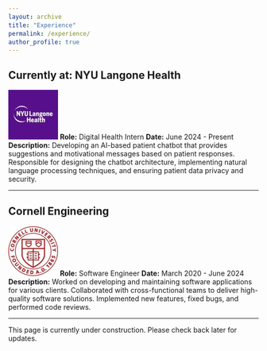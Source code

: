 ```yaml
---
layout: archive
title: "Experience"
permalink: /experience/
author_profile: true
---
```


## Currently at: NYU Langone Health
![AI-Based Patient Chatbot](/images/nyulangonehealth_logo.jpg)
**Role:** Digital Health Intern
**Date:** June 2024 - Present
**Description:** Developing an AI-based patient chatbot that provides suggestions and motivational messages based on patient responses. Responsible for designing the chatbot architecture, implementing natural language processing techniques, and ensuring patient data privacy and security.

---

## Cornell Engineering
![XYZ Tech](/images/cornell_logo.jpg)
**Role:** Software Engineer
**Date:** March 2020 - June 2024
**Description:** Worked on developing and maintaining software applications for various clients. Collaborated with cross-functional teams to deliver high-quality software solutions. Implemented new features, fixed bugs, and performed code reviews.

---

This page is currently under construction.  Please check back later for updates.
